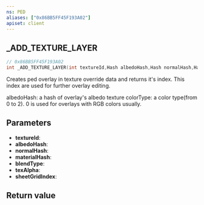 ```yaml
---
ns: PED
aliases: ["0x86BB5FF45F193A02"]
apiset: client
---
```

## _ADD_TEXTURE_LAYER

```c
// 0x86BB5FF45F193A02
int _ADD_TEXTURE_LAYER(int textureId,Hash albedoHash,Hash normalHash,Hash materialHash,int blendType,float texAlpha,int sheetGridIndex);
```

Creates ped overlay in texture override data and returns it's index.
This index are used for further overlay editing.

albedoHash: a hash of overlay's albedo texture
colorType: a color type(from 0 to 2). 0 is used for overlays with RGB colors usually.

## Parameters
* **textureId**:
* **albedoHash**:
* **normalHash**:
* **materialHash**:
* **blendType**:
* **texAlpha**:
* **sheetGridIndex**:

## Return value


